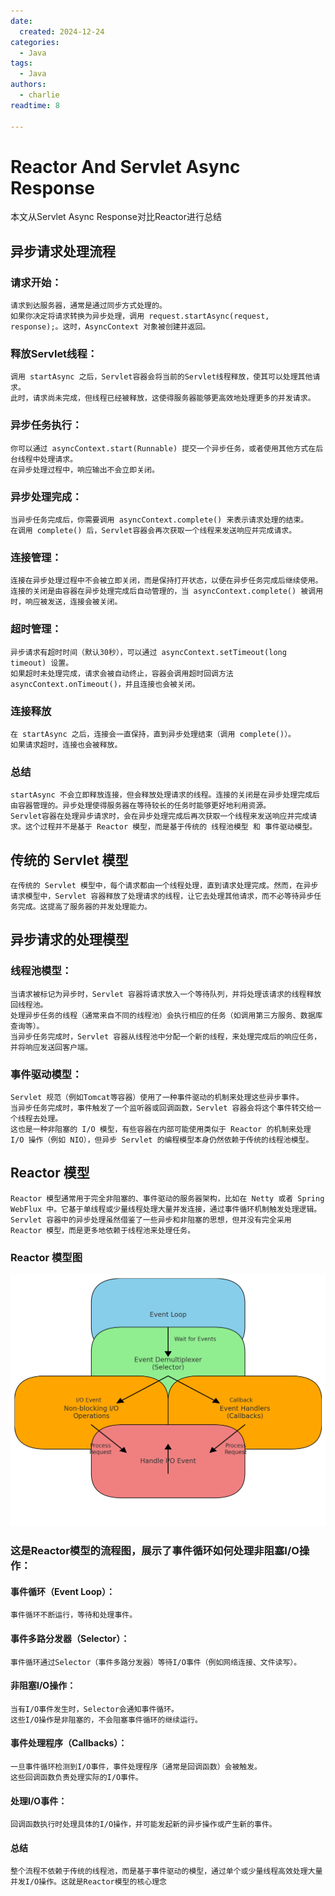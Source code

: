 ```yaml
---
date:
  created: 2024-12-24
categories:
  - Java
tags:
  - Java
authors:
  - charlie
readtime: 8

---
```

# Reactor And Servlet Async Response
本文从Servlet Async Response对比Reactor进行总结
## 异步请求处理流程
### 请求开始：
    请求到达服务器，通常是通过同步方式处理的。
    如果你决定将请求转换为异步处理，调用 request.startAsync(request, response);。这时，AsyncContext 对象被创建并返回。
### 释放Servlet线程：
    调用 startAsync 之后，Servlet容器会将当前的Servlet线程释放，使其可以处理其他请求。
    此时，请求尚未完成，但线程已经被释放，这使得服务器能够更高效地处理更多的并发请求。
### 异步任务执行：
    你可以通过 asyncContext.start(Runnable) 提交一个异步任务，或者使用其他方式在后台线程中处理请求。
    在异步处理过程中，响应输出不会立即关闭。
### 异步处理完成：
    当异步任务完成后，你需要调用 asyncContext.complete() 来表示请求处理的结束。
    在调用 complete() 后，Servlet容器会再次获取一个线程来发送响应并完成请求。
### 连接管理：
    连接在异步处理过程中不会被立即关闭，而是保持打开状态，以便在异步任务完成后继续使用。
    连接的关闭是由容器在异步处理完成后自动管理的，当 asyncContext.complete() 被调用时，响应被发送，连接会被关闭。
### 超时管理：
    异步请求有超时时间（默认30秒），可以通过 asyncContext.setTimeout(long timeout) 设置。
    如果超时未处理完成，请求会被自动终止，容器会调用超时回调方法 asyncContext.onTimeout()，并且连接也会被关闭。
### 连接释放
    在 startAsync 之后，连接会一直保持，直到异步处理结束（调用 complete()）。
    如果请求超时，连接也会被释放。
### 总结
    startAsync 不会立即释放连接，但会释放处理请求的线程。连接的关闭是在异步处理完成后由容器管理的。异步处理使得服务器在等待较长的任务时能够更好地利用资源。
    Servlet容器在处理异步请求时，会在异步处理完成后再次获取一个线程来发送响应并完成请求。这个过程并不是基于 Reactor 模型，而是基于传统的 线程池模型 和 事件驱动模型。
## 传统的 Servlet 模型
    在传统的 Servlet 模型中，每个请求都由一个线程处理，直到请求处理完成。然而，在异步请求模型中，Servlet 容器释放了处理请求的线程，让它去处理其他请求，而不必等待异步任务完成。这提高了服务器的并发处理能力。
## 异步请求的处理模型
### 线程池模型：
    当请求被标记为异步时，Servlet 容器将请求放入一个等待队列，并将处理该请求的线程释放回线程池。
    处理异步任务的线程（通常来自不同的线程池）会执行相应的任务（如调用第三方服务、数据库查询等）。
    当异步任务完成时，Servlet 容器从线程池中分配一个新的线程，来处理完成后的响应任务，并将响应发送回客户端。
### 事件驱动模型：
    Servlet 规范（例如Tomcat等容器）使用了一种事件驱动的机制来处理这些异步事件。
    当异步任务完成时，事件触发了一个监听器或回调函数，Servlet 容器会将这个事件转交给一个线程去处理。
    这也是一种非阻塞的 I/O 模型，有些容器在内部可能使用类似于 Reactor 的机制来处理 I/O 操作（例如 NIO），但异步 Servlet 的编程模型本身仍然依赖于传统的线程池模型。

## Reactor 模型
    Reactor 模型通常用于完全非阻塞的、事件驱动的服务器架构，比如在 Netty 或者 Spring WebFlux 中。它基于单线程或少量线程处理大量并发连接，通过事件循环机制触发处理逻辑。Servlet 容器中的异步处理虽然借鉴了一些异步和非阻塞的思想，但并没有完全采用 Reactor 模型，而是更多地依赖于线程池来处理任务。
### Reactor 模型图
![reactor](../../../resources/images/reactor.png "reactor")


### 这是Reactor模型的流程图，展示了事件循环如何处理非阻塞I/O操作：
#### 事件循环（Event Loop）：
    事件循环不断运行，等待和处理事件。
#### 事件多路分发器（Selector）：
    事件循环通过Selector（事件多路分发器）等待I/O事件（例如网络连接、文件读写）。
#### 非阻塞I/O操作：
    当有I/O事件发生时，Selector会通知事件循环。
    这些I/O操作是非阻塞的，不会阻塞事件循环的继续运行。
#### 事件处理程序（Callbacks）：
    一旦事件循环检测到I/O事件，事件处理程序（通常是回调函数）会被触发。
    这些回调函数负责处理实际的I/O事件。
#### 处理I/O事件：
    回调函数执行时处理具体的I/O操作，并可能发起新的异步操作或产生新的事件。
#### 总结    
    整个流程不依赖于传统的线程池，而是基于事件驱动的模型，通过单个或少量线程高效处理大量并发I/O操作。这就是Reactor模型的核心理念